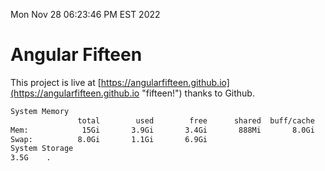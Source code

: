 Mon Nov 28 06:23:46 PM EST 2022

# Angular Fifteen


This project is live at [https://angularfifteen.github.io](https://angularfifteen.github.io "fifteen!") thanks to Github.

```bash
System Memory
               total        used        free      shared  buff/cache   available
Mem:            15Gi       3.9Gi       3.4Gi       888Mi       8.0Gi        10Gi
Swap:          8.0Gi       1.1Gi       6.9Gi
System Storage
3.5G	.
